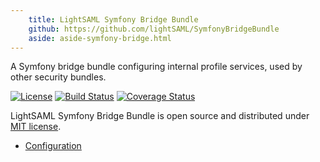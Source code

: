 ```yaml
---
    title: LightSAML Symfony Bridge Bundle
    github: https://github.com/lightSAML/SymfonyBridgeBundle
    aside: aside-symfony-bridge.html
---
```


A Symfony bridge bundle configuring internal profile services, used by other security bundles.

[![License](https://img.shields.io/packagist/l/lightsaml/symfony-bridge.svg)](https://packagist.org/packages/lightsaml/symfony-bridge)
[![Build Status](https://travis-ci.org/lightSAML/SymfonyBridgeBundle.svg?branch=master)](https://travis-ci.org/lightSAML/SymfonyBridgeBundle)
[![Coverage Status](https://coveralls.io/repos/lightSAML/SymfonyBridgeBundle/badge.svg?branch=master&service=github)](https://coveralls.io/github/lightSAML/SymfonyBridgeBundle?branch=master)

LightSAML Symfony Bridge Bundle is open source and distributed under
[MIT license](https://github.com/lightSAML/SymfonyBridgeBundle/blob/master/LICENSE).


 * [Configuration](/Symfony-Bridge/Configuration/)
